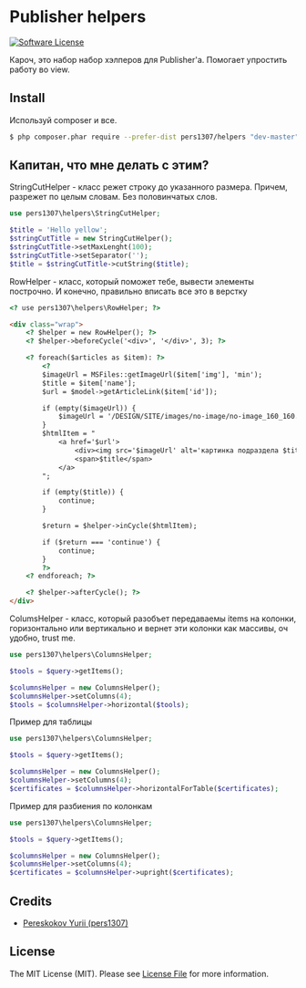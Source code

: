 # Publisher helpers

[![Software License](https://img.shields.io/badge/license-MIT-brightgreen.svg?style=flat-square)](LICENSE.md)

Кароч, это набор набор хэлперов для Publisher'а.
Помогает упростить работу во view.

## Install

Используй composer и все.

``` bash
$ php composer.phar require --prefer-dist pers1307/helpers "dev-master"
```

## Капитан, что мне делать с этим?

StringCutHelper - класс режет строку до указанного размера.
Причем, разрежет по целым словам. Без половинчатых слов.

``` php
use pers1307\helpers\StringCutHelper;

$title = 'Hello yellow';
$stringCutTitle = new StringCutHelper();
$stringCutTitle->setMaxLenght(100);
$stringCutTitle->setSeparator('');
$title = $stringCutTitle->cutString($title);
```

RowHelper - класс, который поможет тебе, вывести элементы построчно.
И конечно, правильно вписать все это в верстку

``` html
<? use pers1307\helpers\RowHelper; ?>

<div class="wrap">
    <? $helper = new RowHelper(); ?>
    <? $helper->beforeCycle('<div>', '</div>', 3); ?>

    <? foreach($articles as $item): ?>
        <?
        $imageUrl = MSFiles::getImageUrl($item['img'], 'min');
        $title = $item['name'];
        $url = $model->getArticleLink($item['id']);

        if (empty($imageUrl)) {
            $imageUrl = '/DESIGN/SITE/images/no-image/no-image_160_160.png';
        }
        $htmlItem = "
            <a href='$url'>
                <div><img src='$imageUrl' alt='картинка подраздела $title'/></div>
                <span>$title</span>
            </a>
        ";

        if (empty($title)) {
            continue;
        }

        $return = $helper->inCycle($htmlItem);

        if ($return === 'continue') {
            continue;
        }
        ?>
    <? endforeach; ?>

    <? $helper->afterCycle(); ?>
</div>
```

ColumsHelper - класс, который разобъет передаваемы items на колонки,
горизонтально или вертикально и вернет эти колонки как массивы,
оч удобно, trust me.

``` php
use pers1307\helpers\ColumnsHelper;

$tools = $query->getItems();

$columnsHelper = new ColumnsHelper();
$columnsHelper->setColumns(4);
$tools = $columnsHelper->horizontal($tools);
```

Пример для таблицы

``` php
use pers1307\helpers\ColumnsHelper;

$tools = $query->getItems();

$columnsHelper = new ColumnsHelper();
$columnsHelper->setColumns(4);
$certificates = $columnsHelper->horizontalForTable($certificates);
```

Пример для разбиения по колонкам

``` php
use pers1307\helpers\ColumnsHelper;

$tools = $query->getItems();

$columnsHelper = new ColumnsHelper();
$columnsHelper->setColumns(4);
$certificates = $columnsHelper->upright($certificates);
```

## Credits

- [Pereskokov Yurii (pers1307)](https://github.com/pers1307)

## License

The MIT License (MIT). Please see [License File](LICENSE.md) for more information.
